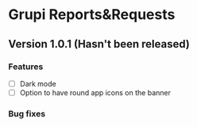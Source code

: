 # Grupi Reports&Requests
## Version 1.0.1 (Hasn't been released)
### Features
- [ ] Dark mode
- [ ] Option to have round app icons on the banner

### Bug fixes

 
